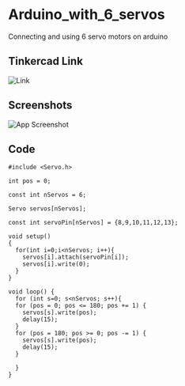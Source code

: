# Arduino_with_6_servos

Connecting and using 6 servo motors on arduino 

## Tinkercad Link 

![Link](https://www.tinkercad.com/things/bzWM7l1Ijo4-arduino-with-6-servos?sharecode=rFKPyOizvVnIbd3oedgNg-sDNtWgvN5mnepnYtgAaf0)
## Screenshots

![App Screenshot](https://i.imgur.com/Lq3gNAM.png)


## Code

```
#include <Servo.h>

int pos = 0;

const int nServos = 6;

Servo servos[nServos];

const int servoPin[nServos] = {8,9,10,11,12,13};

void setup()
{
  for(int i=0;i<nServos; i++){
  	servos[i].attach(servoPin[i]);
    servos[i].write(0);
  }
}

void loop() {
  for (int s=0; s<nServos; s++){
  for (pos = 0; pos <= 180; pos += 1) { 
    servos[s].write(pos);              
    delay(15);                      
  }
  for (pos = 180; pos >= 0; pos -= 1) { 
    servos[s].write(pos);              
    delay(15);                       
  }

  }
}
```
